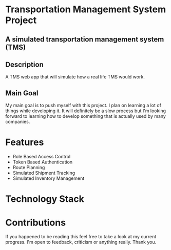 # Transportation Management System Project

## A simulated transportation management system (TMS)

## Description
A TMS web app that will simulate how a real life TMS would work.
 
## Main Goal
My main goal is to push myself with this project. I plan on learning a lot of things while developing it. 
It will definitely be a slow process but I'm looking forward to learning how to develop something that is actually used by many companies.


# Features
  
- Role Based Access Control
- Token Based Authentication
- Route Planning
- Simulated Shipment Tracking
- Simulated Inventory Management


# Technology Stack


# Contributions
If you happened to be reading this feel free to take a look at my current progress. I'm open to feedback, criticism or anything really. Thank you.